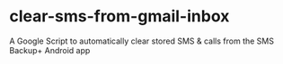 clear-sms-from-gmail-inbox
==========================

A Google Script to automatically clear stored SMS &amp; calls from the SMS Backup+ Android app
